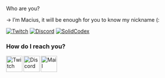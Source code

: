 Who are you?

-> I’m Macius, it will be enough for you to know my nickname (:

[![Twitch](https://img.shields.io/badge/twitch-%239146FF.svg?&style=for-the-badge&logo=twitch&logoColor=white)][twitch]
[![Discord](https://img.shields.io/discord/340568729634996225?label=Discord&logo=Discord)][discord]
[![SolidCodex](https://img.shields.io/discord/340568729634996225?label=Discord&logo=Discord)][SolidCodex]

### How do I reach you?
[<img align="left" alt="Twitch" width="44px" src="https://img.icons8.com/fluent/2x/twitch.png" />][twitch]
[<img align="left" alt="Discord" width="44px" src="https://i.ibb.co/YtNhB1V/icons8-discord-new-logo-48.png" />][discord]
[<img align="left" alt="Mail" width="44px" src="https://www.pinclipart.com/picdir/big/154-1543113_cprd-consulting-services-pty-ltd-psychometric-and-us.png" />][mail]

<br />

[discord]: https://discord.gg/hUEzEyPDs3
[SolidCodex]: https://discord.gg/hUEzEyPDs3
[twitch]: https://www.twitch.tv/macius1881
[mail]: mailto:samethubofficial@gmail.com
